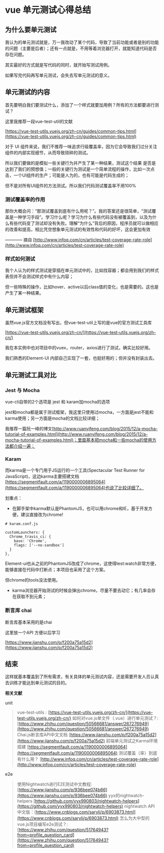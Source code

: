 # vue 单元测试心得总结

## 为什么要单元测试

我认为的单元测试就是，万一我改动了某个代码，导致了当前功能或者是别的功能的问题（主要是后者）；还有一点就是，不用等着浏览器打开，就能知道代码是否存在问题。

其实最好的方式就是写代码的同时，就开始写测试用例。

如果写完代码再写单元测试，会失去写单元测试的意义。

## 单元测试的内容

首先要明白我们要测试什么，添加了一个样式就要加用例？所有的方法都要进行测试？

这里我推荐一段vue-test-util的文献

[https://vue-test-utils.vuejs.org/zh-cn/guides/common-tips.html](https://vue-test-utils.vuejs.org/zh-cn/guides/common-tips.html)

对于 UI 组件来说，我们不推荐一味追求行级覆盖率，因为它会导致我们过分关注组件的内部实现细节，从而导致琐碎的测试。

所以我们要做的是模拟一些关键行为并产生了某一种结果，测试这个结果
是否是达到了我们的预想值；一般的关键行为测试是一个简单流程的操作，比如一次点击，一个UI组件的生产；可能是人为的，也有可能是代码生成的；

但不是对所有UI组件的方法测试。所以我们代码测试覆盖率不用100%

### 测试覆盖率的作用

那你大概会问：“那测试覆盖到底有什么用呢？”。我的答案还是很简单，“测试覆盖是一种学习手段”。学习什么呢？学习为什么有些代码没有被覆盖到，以及为什么有些代码变了测试却没有失败。理解“为什么”背后的原因，程序员就可以做相应的改善和提高，相比凭空想象单元测试的有效性和代码的好坏，这会更加有效

———— 摘自 [http://www.infoq.com/cn/articles/test-coverage-rate-role](http://www.infoq.com/cn/articles/test-coverage-rate-role)

### 样式如何测试

我个人认为的样式测试是穿插在单元测试中的，比如找容器；都会用到我们的样式表但并不会测试样式中有什么内容；

但一些特殊的操作，比如hover、active以后class值的变化，也是需要的。这也是产生了某一种结果。

## 单元测试框架

虽然vue.js官方文档没有写出，但vue-test-util上写的是vue的官方测试工具库

[https://vue-test-utils.vuejs.org/zh-cn/](https://vue-test-utils.vuejs.org/zh-cn/)

我在本实例中也对项目中的vuex，router，axios进行了测试，确实比较好用。

我们熟悉的Element-UI 内部自己实现了一套，也挺好用的；但并没有封装出去。

## 单元测试工具对比

### Jest 与 Mocha

vue-cli自带的2个选项是 jest 和 karam加mocha的选项

jest和mocha都是属于测试框架，我这里只使用过mocha，一方面是jest不能和karma使用；另一方面是mocha的文档比较详细；

我推荐一篇阮一峰的博文[http://www.ruanyifeng.com/blog/2015/12/a-mocha-tutorial-of-examples.html](http://www.ruanyifeng.com/blog/2015/12/a-mocha-tutorial-of-examples.html)；里面基本把mocha和一些mocha的使用方法都介绍一遍；

### Karam

而karma是一个专门用于JS运行的一个工具(Spectacular Test Runner for JavaScript)，这边karma主要搭建文档[https://segmentfault.com/a/1190000006895064](https://segmentfault.com/a/1190000006895064)也说了比较详细了。

划重点：

+ 在脚手架中karma默认是PhantomJS，也可以用chrome和IE，基于开发方便，建议直接改为chrome!

```
# karam.conf.js

customLaunchers: {
  Chrome_travis_ci: {
    base: 'Chrome',
    flags: ['--no-sandbox']
  }
},

```

  Element-ui也从之前的PhantomJS改成了chrome，这使得test:watch非常方便，能够直接在代码中打断点；本项目也采用了这个方案。

  但chrome的tools没法使用。

+ karma浏览器开始测试的时候会弹出chrome，尽量不要去动它；有几率会存在获取不到元素；

### 断言库 chai

断言库基本采用的是chai

这里放一个API 方便以后学习

[https://www.jianshu.com/p/f200a75a15d2](https://www.jianshu.com/p/f200a75a15d2)

## 结束

这样就基本覆盖到了所有需求，有关具体的单元测试内容，还是需要开发人员认真去训练才能达到单元测试的目的。

**相关文献**

unit

>  vue-test-utils : [https://vue-test-utils.vuejs.org/zh-cn/](https://vue-test-utils.vuejs.org/zh-cn/)
>  如何对vue.js单文件（.vue）进行单元测试？: [https://www.zhihu.com/question/50566681/answer/267276949](https://www.zhihu.com/question/50566681/answer/267276949)
>  Chai.js断言库API中文文档 [https://www.jianshu.com/p/f200a75a15d2](https://www.jianshu.com/p/f200a75a15d2)
>  前端单元测试之Karma环境搭建 [https://segmentfault.com/a/1190000006895064](https://segmentfault.com/a/1190000006895064)
>  测试覆盖（率）到底有什么用？ [http://www.infoq.com/cn/articles/test-coverage-rate-role](http://www.infoq.com/cn/articles/test-coverage-rate-role)

e2e

>  使用Nightwatch进行E2E测试中文教程: [https://www.jianshu.com/p/936bee074b66](https://www.jianshu.com/p/936bee074b66)
>  yyx的nightwatch-helpers [https://github.com/yyx990803/nightwatch-helpers](https://github.com/yyx990803/nightwatch-helpers)
>  nightwatch API 中文版：[https://www.cnblogs.com/saryli/p/6903873.html](https://www.cnblogs.com/saryli/p/6903873.html)
>  怎么为大中型的vue.js项目编写e2e测试？: [https://www.zhihu.com/question/51764943?from=profile_question_card](https://www.zhihu.com/question/51764943?from=profile_question_card)